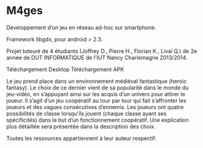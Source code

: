 M4ges
===================
Développement d’un jeu en réseau ad-hoc sur smartphone.

Framework libgdx, pour android > 2.3.

Projet tuteuré de 4 étudiants (Joffrey D., Pierre H., Florian K., Livaï Q.) de 2e année de DUT INFORMATIQUE de l'IUT Nancy Charlemagne 2013/2014.

Téléchargement Desktop 
Téléchargement APK

Le jeu prend place dans un environnement médiéval fantastique (heroic fantasy). Le choix de ce dernier vient de sa popularité dans le monde du jeu-vidéo, en s’appuyant ainsi sur les acquis d’un univers pour attirer le joueur. Il s’agit d’un jeu coopératif au tour par tour qui fait s’affronter les joueurs et des vagues consécutives d’ennemis. Les joueurs ont quatre possibilités de classe lorsqu’ils jouent (chaque classe ayant ses spécificités) dans le but d’un fonctionnement coopératif. Une explication plus détaillée sera présentée dans la description des choix.

Toutes les ressources appartiennent à leur auteur respectif.
